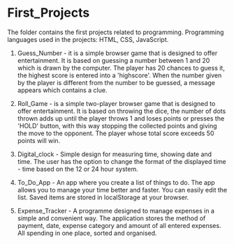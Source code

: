 # First_Projects 
The folder contains the first projects related to programming.
Programming languages ​​used in the projects: HTML, CSS, JavaScript.

1) Guess_Number - it is a simple browser game that is designed to offer entertainment.
   It is based on guessing a number between 1 and 20 which is drawn by the computer.
   The player has 20 chances to guess it, the highest score is entered into a 'highscore'.
   When the number given by the player is different from the number to be guessed, a message appears which contains a clue.

2) Roll_Game - is a simple two-player browser game that is designed to offer entertainment.
   It is based on throwing the dice, the number of dots thrown adds up until the player throws 1
   and loses points or presses the 'HOLD' button, with this way stopping the collected points and giving the move to the opponent.
   The player whose total score exceeds 50 points will win.

3) Digital_clock - Simple design for measuring time, showing date and time. The user has the option to change the format
   of the displayed time - time based on the 12 or 24 hour system.

4) To_Do_App - An app where you create a list of things to do. The app allows you to manage your time better and faster.
   You can easily edit the list. Saved items are stored in localStorage at your browser.

5) Expense_Tracker - A programme designed to manage expenses in a simple and convenient way.
   The application stores the method of payment, date, expense category and amount of all entered expenses.
   All spending in one place, sorted and organised.
